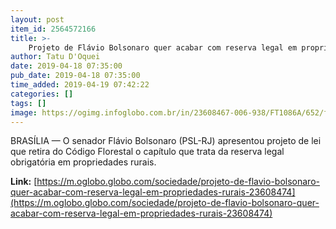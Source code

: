 ```yaml
---
layout: post
item_id: 2564572166
title: >-
    Projeto de Flávio Bolsonaro quer acabar com reserva legal em propriedades rurais
author: Tatu D'Oquei
date: 2019-04-18 07:35:00
pub_date: 2019-04-18 07:35:00
time_added: 2019-04-19 07:42:22
categories: []
tags: []
image: https://ogimg.infoglobo.com.br/in/23608467-006-938/FT1086A/652/flavio.jpg
---
```


BRASÍLIA — O senador Flávio Bolsonaro (PSL-RJ) apresentou projeto de lei que retira do Código Florestal o capítulo que trata da reserva legal obrigatória em propriedades rurais.

**Link:** [https://m.oglobo.globo.com/sociedade/projeto-de-flavio-bolsonaro-quer-acabar-com-reserva-legal-em-propriedades-rurais-23608474](https://m.oglobo.globo.com/sociedade/projeto-de-flavio-bolsonaro-quer-acabar-com-reserva-legal-em-propriedades-rurais-23608474)

